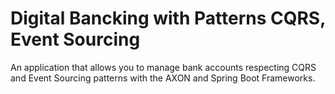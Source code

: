 # Digital Bancking with Patterns CQRS, Event Sourcing 
An application that allows you to manage bank accounts respecting CQRS and Event Sourcing patterns with the AXON and Spring Boot Frameworks.
